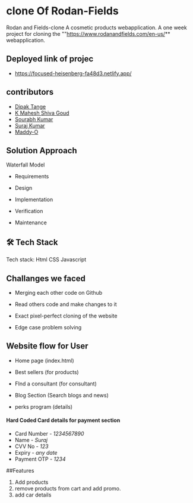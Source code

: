 # clone Of Rodan-Fields

Rodan and Fields-clone
A cosmetic products webapplication.
A one week project for cloning the ""https://www.rodanandfields.com/en-us/** webapplication.

## Deployed link of projec
- https://focused-heisenberg-fa48d3.netlify.app/

## contributors

- [Dipak Tange](https://github.com/deep1296)
- [K Mahesh Shiva Goud](https://github.com/msg-1)
- [Sourabh Kumar](https://github.com/sour7)
- [Suraj Kumar](https://github.com/surajmehta999)
- [Maddy-O](https://github.com/)

## Solution Approach
Waterfall Model
- Requirements

- Design

- Implementation

- Verification

- Maintenance

## 🛠 Tech Stack
Tech stack: Html CSS Javascript

## Challanges we faced
- Merging each other code on Github

- Read others code and make changes to it

- Exact pixel-perfect cloning of the website

- Edge case problem solving

## Website flow for User
- Home page (index.html)

- Best sellers (for products)

- FInd a consultant (for consultant)

- Blog Section (Search blogs and news)

- perks program (details)

#### Hard Coded Card details for payment section

- Card Number - _1234567890_
- Name - _Suraj_
- CVV No - _123_
- Expiry - _any date_ 
- Payment OTP - _1234_

##Features

1. Add products
2. remove products from cart and add promo.
3. add car details
